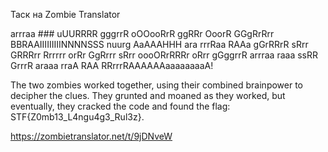 Таск на Zombie Translator

arrraa ### uUURRRR gggrrR oOOooRrR ggRRr OoorR GGgRrRrr BBRAAIIIIIIIIINNNNSSS nuurg AaAAAHHH ara rrrRaa RAAa gGrRRrR sRrr GRRRrr Rrrrrr orRr GgRrrr sRrr oooORrRRRr oRrr gGggrrR arrraa raaa ssRR GrrrR araaa rraA RAA RRrrrRAAAAAAaaaaaaaaA!

The two zombies worked together, using their combined brainpower to decipher the clues. They grunted and moaned as they worked, but eventually, they cracked the code and found the flag: STF{Z0mb13_L4ngu4g3_Rul3z}.

https://zombietranslator.net/t/9jDNveW
